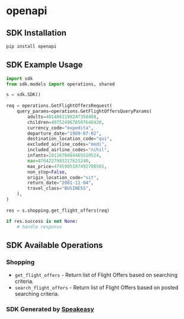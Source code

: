 # openapi

<!-- Start SDK Installation -->
## SDK Installation

```bash
pip install openapi
```
<!-- End SDK Installation -->

## SDK Example Usage
<!-- Start SDK Example Usage -->
```python
import sdk
from sdk.models import operations, shared

s = sdk.SDK()
    
req = operations.GetFlightOffersRequest(
    query_params=operations.GetFlightOffersQueryParams(
        adults=4814861198247358488,
        children=4975249678507640420,
        currency_code="expedita",
        departure_date="1989-07-02",
        destination_location_code="qui",
        excluded_airline_codes="modi",
        included_airline_codes="nihil",
        infants=1011676084465510524,
        max=8764227983217623240,
        max_price=4745905187492708501,
        non_stop=False,
        origin_location_code="sit",
        return_date="2001-11-04",
        travel_class="BUSINESS",
    ),
)
    
res = s.shopping.get_flight_offers(req)

if res.success is not None:
    # handle response
```
<!-- End SDK Example Usage -->

<!-- Start SDK Available Operations -->
## SDK Available Operations

### Shopping

* `get_flight_offers` - Return list of Flight Offers based on searching criteria.
* `search_flight_offers` - Return list of Flight Offers based on posted searching criteria.

<!-- End SDK Available Operations -->

### SDK Generated by [Speakeasy](https://docs.speakeasyapi.dev/docs/using-speakeasy/client-sdks)
